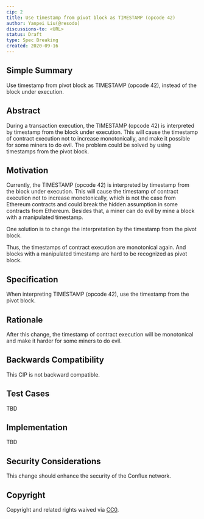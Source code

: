 ```yaml
---
cip: 2
title: Use timestamp from pivot block as TIMESTAMP (opcode 42)
author: Yanpei Liu(@resodo)
discussions-to: <URL>
status: Draft
type: Spec Breaking
created: 2020-09-16
---
```


<!--You can leave these HTML comments in your merged CIP and delete the visible duplicate text guides, they will not appear and may be helpful to refer to if you edit it again. This is the suggested template for new CIPs. Note that a CIP number will be assigned by an editor. When opening a pull request to submit your CIP, please use an abbreviated title in the filename, `CIP-draft_title_abbrev.md`. The title should be 44 characters or less.-->

## Simple Summary
<!--"If you can't explain it simply, you don't understand it well enough." Provide a simplified and layman-accessible explanation of the CIP.-->
Use timestamp from pivot block as TIMESTAMP (opcode 42), instead of the block under execution.

## Abstract
<!--A short (~200 word) description of the technical issue being addressed.-->
During a transaction execution, the TIMESTAMP (opcode 42) is interpreted by timestamp from the block under execution. This will cause the timestamp of contract execution not to increase monotonically, and make it possible for some miners to do evil. The problem could be solved by using timestamps from the pivot block.

## Motivation
<!--The motivation is critical for CIPs that want to change the Conflux protocol. It should clearly explain why the existing protocol specification is inadequate to address the problem that the CIP solves. CIP submissions without sufficient motivation may be rejected outright.-->

Currently, the TIMESTAMP (opcode 42) is interpreted by timestamp from the block under execution. This will cause the timestamp of contract execution not to increase monotonically, which is not the case from Ethereum contracts and could break the hidden assumption in some contracts from Ethereum. Besides that, a miner can do evil by mine a block with a manipulated timestamp.

One solution is to change the interpretation by the timestamp from the pivot block.

Thus, the timestamps of contract execution are monotonical again. And blocks with a manipulated timestamp are hard to be recognized as pivot block.

## Specification
<!--The technical specification should describe the syntax and semantics of any new feature. The specification should be detailed enough to allow competing, interoperable implementations for any of the current Conflux platforms ([conflux-rust](https://github.com/Conflux-Chain/conflux-rust)).-->

When interpreting TIMESTAMP (opcode 42), use the timestamp from the pivot block.

## Rationale
<!--The rationale fleshes out the specification by describing what motivated the design and why particular design decisions were made. It should describe alternate designs that were considered and related work, e.g. how the feature is supported in other languages. The rationale may also provide evidence of consensus within the community, and should discuss important objections or concerns raised during discussion.-->

After this change, the timestamp of contract execution will be monotonical and make it harder for some miners to do evil.

## Backwards Compatibility
<!--All CIPs that introduce backwards incompatibilities must include a section describing these incompatibilities and their severity. The CIP must explain how the author proposes to deal with these incompatibilities. CIP submissions without a sufficient backwards compatibility treatise may be rejected outright.-->

This CIP is not backward compatible. 

## Test Cases
<!--Test cases for an implementation are mandatory for CIPs that are affecting consensus changes. Other CIPs can choose to include links to test cases if applicable.-->
TBD


## Implementation
<!--The implementations must be completed before any CIP is given status "Final", but it need not be completed before the CIP is accepted. While there is merit to the approach of reaching consensus on the specification and rationale before writing code, the principle of "rough consensus and running code" is still useful when it comes to resolving many discussions of API details.-->
TBD


## Security Considerations
<!--All CIPs must contain a section that discusses the security implications/considerations relevant to the proposed change. Include information that might be important for security discussions, surfaces risks and can be used throughout the life cycle of the proposal. E.g. include security-relevant design decisions, concerns, important discussions, implementation-specific guidance and pitfalls, an outline of threats and risks and how they are being addressed. CIP submissions missing the "Security Considerations" section will be rejected. a CIP cannot proceed to status "Final" without a Security Considerations discussion deemed sufficient by the reviewers.-->
This change should enhance the security of the Conflux network.

## Copyright
Copyright and related rights waived via [CC0](https://creativecommons.org/publicdomain/zero/1.0/).
